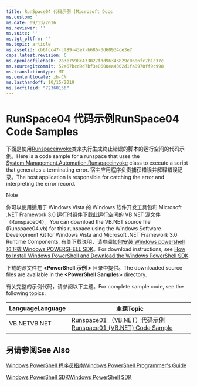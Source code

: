 ```yaml
---
title: RunSpace04 代码示例 |Microsoft Docs
ms.custom: ''
ms.date: 09/13/2016
ms.reviewer: ''
ms.suite: ''
ms.tgt_pltfrm: ''
ms.topic: article
ms.assetid: cb6fcc47-cf89-43e7-b686-3d60934ce3e7
caps.latest.revision: 6
ms.openlocfilehash: 2a3e7598c433027fdd96343829c0606fc7b1c37c
ms.sourcegitcommit: 52a67bcd9d7bf3e8600ea4302d1fa8970ff9c998
ms.translationtype: MT
ms.contentlocale: zh-CN
ms.lasthandoff: 10/15/2019
ms.locfileid: "72360156"
---
```

# <a name="runspace04-code-samples"></a><span data-ttu-id="91879-102">RunSpace04 代码示例</span><span class="sxs-lookup"><span data-stu-id="91879-102">RunSpace04 Code Samples</span></span>

<span data-ttu-id="91879-103">下面是使用[Runspaceinvoke](/dotnet/api/System.Management.Automation.RunspaceInvoke)类来执行生成终止错误的脚本的运行空间的代码示例。</span><span class="sxs-lookup"><span data-stu-id="91879-103">Here is a code sample for a runspace that uses the [System.Management.Automation.Runspaceinvoke](/dotnet/api/System.Management.Automation.RunspaceInvoke) class to execute a script that generates a terminating error.</span></span> <span data-ttu-id="91879-104">宿主应用程序负责捕获错误并解释错误记录。</span><span class="sxs-lookup"><span data-stu-id="91879-104">The host application is responsible for catching the error and interpreting the error record.</span></span>

> [!NOTE]
> <span data-ttu-id="91879-105">你可以使用适用于 Windows Vista 的 Windows 软件开发工具包和 Microsoft .NET Framework 3.0 运行时组件下载此运行空间的 VB.NET 源文件（Runspace04）。</span><span class="sxs-lookup"><span data-stu-id="91879-105">You can download the VB.NET source file (Runspace04.vb) for this runspace using the Windows Software Development Kit for Windows Vista and Microsoft .NET Framework 3.0 Runtime Components.</span></span> <span data-ttu-id="91879-106">有关下载说明，请参阅[如何安装 Windows powershell 和下载 Windows POWERSHELL SDK](/powershell/developer/installing-the-windows-powershell-sdk)。</span><span class="sxs-lookup"><span data-stu-id="91879-106">For download instructions, see [How to Install Windows PowerShell and Download the Windows PowerShell SDK](/powershell/developer/installing-the-windows-powershell-sdk).</span></span>
>
> <span data-ttu-id="91879-107">下载的源文件在 **\<PowerShell 示例 >** 目录中提供。</span><span class="sxs-lookup"><span data-stu-id="91879-107">The downloaded source files are available in the **\<PowerShell Samples>** directory.</span></span>

<span data-ttu-id="91879-108">有关完整的示例代码，请参阅以下主题。</span><span class="sxs-lookup"><span data-stu-id="91879-108">For complete sample code, see the following topics.</span></span>

|<span data-ttu-id="91879-109">Language</span><span class="sxs-lookup"><span data-stu-id="91879-109">Language</span></span>|<span data-ttu-id="91879-110">主题</span><span class="sxs-lookup"><span data-stu-id="91879-110">Topic</span></span>|
|--------------|-----------|
|<span data-ttu-id="91879-111">VB.NET</span><span class="sxs-lookup"><span data-stu-id="91879-111">VB.NET</span></span>|[<span data-ttu-id="91879-112">Runspace01 （VB.NET）代码示例</span><span class="sxs-lookup"><span data-stu-id="91879-112">Runspace01 (VB.NET) Code Sample</span></span>](./runspace01-vb-net-code-sample.md)|

## <a name="see-also"></a><span data-ttu-id="91879-113">另请参阅</span><span class="sxs-lookup"><span data-stu-id="91879-113">See Also</span></span>

[<span data-ttu-id="91879-114">Windows PowerShell 程序员指南</span><span class="sxs-lookup"><span data-stu-id="91879-114">Windows PowerShell Programmer's Guide</span></span>](./windows-powershell-programmer-s-guide.md)

[<span data-ttu-id="91879-115">Windows PowerShell SDK</span><span class="sxs-lookup"><span data-stu-id="91879-115">Windows PowerShell SDK</span></span>](../windows-powershell-reference.md)